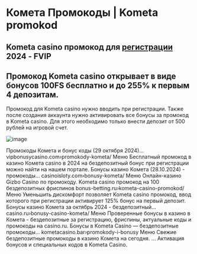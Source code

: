 # Комета Промокоды | Kometa promokod

## Kometa casino промокод для [регистрации](https://linkcasino.ru/kometa_fvip) 2024 - FVIP


## Промокод Kometa casino открывает в виде бонусов 100FS бесплатно и до 255% к первым 4 депозитам.

Промокод для Kometa casino нужно вводить при регистрации. Также после создания аккаунта нужно активировать все бонусы за промокод в Kometa casino. Для этого необходимо только внести депозит от 500 рублей на игровой счет.

![image](https://github.com/user-attachments/assets/c370d8af-1416-48d6-9aa6-76970d8d3b6f)


Промокоды Комета и бонус коды (29 октября 2024)... vipbonusycasino.com›promokody-kometa/ Меню Бесплатный промокод в казино Комета casino в 2024 на бездепозитный бонус при регистрации можно найти на нашем портале.
Бонусы казино Комета (28.10.2024) - промокоды... casinoisloty.com›bonusy-kometa/ Меню Онлайн-казино Gizbo Casino по промокоду. Kometa casino промокод на 100 бездепозитных фриспинов bonus-betting.ru›kometa-casino-promokod/ Меню Уменьшить дискомфорт позволяет Kometa casino промокод, ввод которого при регистрации активирует 125% бонус на первый депозит. Бонусы казино Комета за октябрь 2024 - бездепозитный... casino.ru›bonusy-casino-kometa/ Меню Проверенные бонусы в казино в Комета - бездепозитные за регистрацию, фриспины, актуальные коды и промокоды на casino.ru. Бонусы в Kometa Casino — бездепозитные промокоды... kometacasino.bar›promokody-i-bonusy Меню Свежие бездепозитные промокоды в казино Комета на сегодня. ... Активация бонусов и специальных кодов в Kometa Casino.
